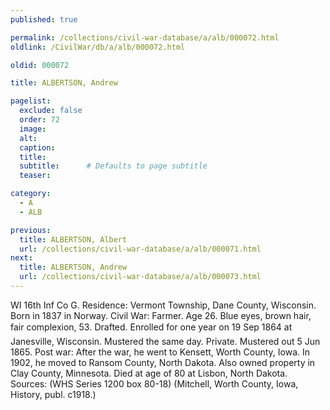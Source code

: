 ```yaml
---
published: true

permalink: /collections/civil-war-database/a/alb/000072.html
oldlink: /CivilWar/db/a/alb/000072.html

oldid: 000072

title: ALBERTSON, Andrew

pagelist:
  exclude: false
  order: 72
  image: 
  alt:
  caption:
  title:
  subtitle:      # Defaults to page subtitle
  teaser:

category: 
  - A 
  - ALB

previous:
  title: ALBERTSON, Albert
  url: /collections/civil-war-database/a/alb/000071.html  
next:
  title: ALBERTSON, Andrew
  url: /collections/civil-war-database/a/alb/000073.html   
---
```

WI 16th Inf Co G. Residence: Vermont Township, Dane County, Wisconsin. Born in 1837 in Norway. Civil War: Farmer. Age 26. Blue eyes, brown hair, fair complexion, 5&#146;3&#148;. Drafted. Enrolled for one year on 19 Sep 1864 at Janesville, Wisconsin. Mustered the same day. Private. Mustered out 5 Jun 1865. Post war: After the war, he went to Kensett, Worth County, Iowa. In 1902, he moved to Ransom County, North Dakota. Also owned property in Clay County, Minnesota. Died at age of 80 at Lisbon, North Dakota. Sources: (WHS Series 1200 box 80-18) (Mitchell, Worth County, Iowa, History, publ. c1918.)